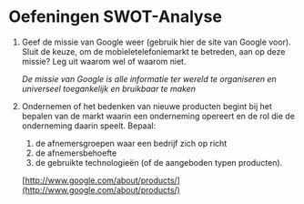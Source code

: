 # Oefeningen SWOT-Analyse

1. Geef de missie van Google weer (gebruik hier de site van Google voor). Sluit de
keuze, om de mobieletelefoniemarkt te betreden, aan op deze missie? Leg uit
waarom wel of waarom niet.

    *De missie van Google is alle informatie ter wereld te organiseren en universeel toegankelijk en bruikbaar te maken*

2. Ondernemen of het bedenken van nieuwe producten begint bij het bepalen van de
markt waarin een onderneming opereert en de rol die de onderneming daarin
speelt. Bepaal: 

    1. de afnemersgroepen waar een bedrijf zich op richt
    2. de afnemersbehoefte
    3. de gebruikte technologieën (of de aangeboden typen producten).
    
    [http://www.google.com/about/products/](http://www.google.com/about/products/)